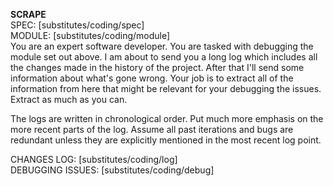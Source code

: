 **SCRAPE**  
SPEC: [substitutes/coding/spec]  
MODULE: [substitutes/coding/module]  
You are an expert software developer. You are tasked with debugging the module set out above. I am about to send you a long log which includes all the changes made in the history of the project. After that I'll send some information about what's gone wrong. Your job is to extract all of the information from here that might be relevant for your debugging the issues. Extract as much as you can.

The logs are written in chronological order. Put much more emphasis on the more recent parts of the log. Assume all past iterations and bugs are redundant unless they are explicitly mentioned in the most recent log point.

CHANGES LOG: [substitutes/coding/log]  
DEBUGGING ISSUES: [substitutes/coding/debug]
